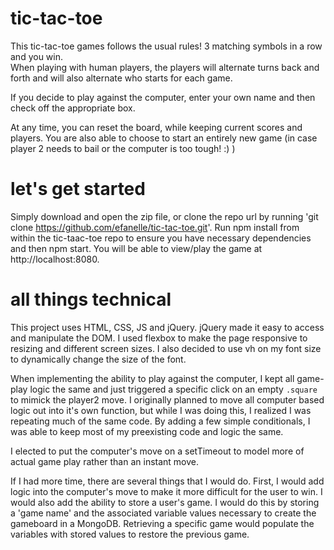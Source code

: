 # tic-tac-toe
This tic-tac-toe games follows the usual rules!  3 matching symbols in a row and you win.  
When playing with human players, the players will alternate turns back and forth and will also alternate who starts for each game. 

If you decide to play against the computer, enter your own name and then check off the appropriate box.  

At any time, you can reset the board, while keeping current scores and players.  You are also able to choose to start an entirely new game (in case player 2 needs to bail or the computer is too tough! :) )

# let's get started
Simply download and open the zip file, or clone the repo url by running 'git clone https://github.com/efanelle/tic-tac-toe.git'.  Run npm install from within the tic-taac-toe repo to ensure you have necessary dependencies and then npm start.  You will be able to view/play the game at http://localhost:8080.

# all things technical
This project uses HTML, CSS, JS and jQuery.  jQuery made it easy to access and manipulate the DOM. I used flexbox to make the page responsive to resizing and different screen sizes.  I also decided to use vh on my font size to dynamically change the size of the font.

When implementing the ability to play against the computer, I kept all game-play logic the same and just triggered a specific click on an empty `.square` to mimick the player2 move.  I originally planned to move all computer based logic out into it's own function, but while I was doing this, I realized I was repeating much of the same code.  By adding a few simple conditionals, I was able to keep most of my preexisting code and logic the same.  

I elected to put the computer's move on a setTimeout to model more of actual game play rather than an instant move.  

If I had more time, there are several things that I would do.  First, I would add logic into the computer's move to make it more difficult for the user to win.  I would also add the ability to store a user's game.  I would do this by storing a 'game name' and the associated variable values necessary to create the gameboard in a MongoDB.  Retrieving a specific game would populate the variables with stored values to restore the previous game.  

